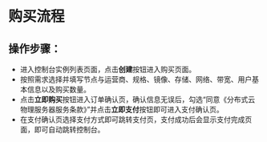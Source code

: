 # 购买流程

## 操作步骤：
- 进入控制台实例列表页面，点击**创建**按钮进入购买页面。
- 按照需求选择并填写节点与运营商、规格、镜像、存储、网络、带宽、用户基本信息以及购买数量。
- 点击**立即购买**按钮进入订单确认页，确认信息无误后，勾选“同意《分布式云物理服务器服务条款》”并点击**立即支付**按钮即可进入支付确认页。
- 在支付确认页选择支付方式即可跳转支付页，支付成功后会显示支付完成页面，即可自动跳转控制台。

